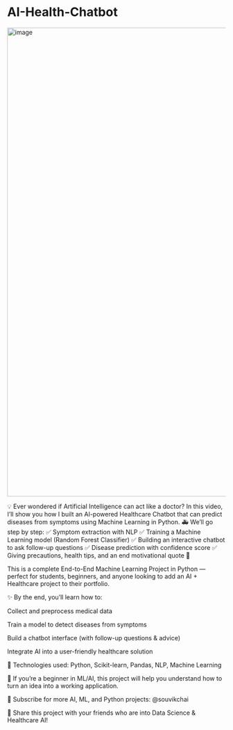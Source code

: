 # AI-Health-Chatbot

<img width="1919" height="1079" alt="image" src="https://github.com/user-attachments/assets/e2d7fedf-e1e3-4083-ab72-6020f0985ce5" />

💡 Ever wondered if Artificial Intelligence can act like a doctor? In this video, I’ll show you how I built an AI-powered Healthcare Chatbot that can predict diseases from symptoms using Machine Learning in Python. 🚑
We’ll go step by step:
✅ Symptom extraction with NLP
✅ Training a Machine Learning model (Random Forest Classifier)
✅ Building an interactive chatbot to ask follow-up questions
✅ Disease prediction with confidence score
✅ Giving precautions, health tips, and an end motivational quote 💬

This is a complete End-to-End Machine Learning Project in Python — perfect for students, beginners, and anyone looking to add an AI + Healthcare project to their portfolio.

✨ By the end, you’ll learn how to:

Collect and preprocess medical data

Train a model to detect diseases from symptoms

Build a chatbot interface (with follow-up questions & advice)

Integrate AI into a user-friendly healthcare solution

📌 Technologies used: Python, Scikit-learn, Pandas, NLP, Machine Learning

💬 If you’re a beginner in ML/AI, this project will help you understand how to turn an idea into a working application.

🔔 Subscribe for more AI, ML, and Python projects: @souvikchai

📢 Share this project with your friends who are into Data Science & Healthcare AI!

